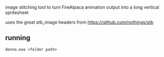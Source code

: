 image stitching tool to turn FireAlpaca animation output into a long vertical spritesheet

uses the great stb_image headers from https://github.com/nothings/stb

## running
```
donno.exe <folder path>
```